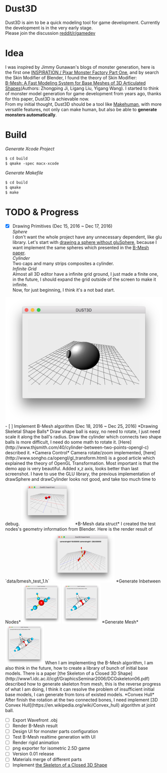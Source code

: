 Dust3D
=========
Dust3D is aim to be a quick modeling tool for game development. Currently the development is in the very early stage.  
Please join the discussion [reddit/r/gamedev]( https://www.reddit.com/r/gamedev/comments/5iuf3h/i_am_writting_a_3d_monster_model_generate_tool/)

Idea
===========
I was inspired by Jimmy Gunawan's blogs of monster generation, here is the first one [INSPIRATION / Pixar Monster Factory Part One](http://blendersushi.blogspot.com.au/2013/06/inspiration-pixar-monster-factory-part.html), and by search the Skin Modifier of Blender, I found the theory of Skin Modifier:    
[B-Mesh: A Fast Modeling System for Base Meshes
of 3D Articulated Shapes](http://citeseerx.ist.psu.edu/viewdoc/download?doi=10.1.1.357.7134&rep=rep1&type=pdf)(Authors: Zhongping Ji, Ligang Liu, Yigang Wang). I started to think of monster model generation for game development from years ago, thanks for this paper, Dust3D is achievable now.  
From my initial thought, Dust3D should be a tool like [Makehuman](http://www.makehuman.org), with more versatile features, not only can make human, but also be able to **generate monsters automatically**.  

Build
============
*Generate Xcode Project*  
```
$ cd build
$ qmake -spec macx-xcode
```
*Generate Makefile*
```
$ cd build
$ qmake
$ make
```

TODO & Progress
==============
- [x] Drawing Primitives (Dec 15, 2016 ~ Dec 17, 2016)   
*Sphere*  
I don't want the whole project have any unnecessary dependent, like glu library.
Let's start with [drawing a sphere without gluSphere]( http://stackoverflow.com/questions/7687148/drawing-sphere-in-opengl-without-using-glusphere), because I want implement the same spheres which presented in the [B-Mesh paper](http://citeseerx.ist.psu.edu/viewdoc/download?doi=10.1.1.357.7134&rep=rep1&type=pdf).   
*Cylinder*  
Two caps and many strips composites a cylinder.  
*Infinite Grid*  
Almost all 3D editor have a infinite grid ground, I just made a finite one, in the future, I should expand the grid outside of the screen to make it infinite.  
Now, for just beginning, I think it's a not bad start.
<img src="screenshot/dust3d_sphere_cylinder.png">
- [ ] Implement B-Mesh algorithm (Dec 18, 2016 ~ Dec 25, 2016)   
*Drawing Skeletal Shape Balls*  
Draw shape ball is easy, no need to rotate, I just need scale it along the ball's radius.
Draw the cylinder which connects two shape balls is more difficult, I need do some math to rotate it. [Here](http://www.thjsmith.com/40/cylinder-between-two-points-opengl-c) described it.  
*Camera Control*  
Camera rotate/zoom implemented, [here](http://www.songho.ca/opengl/gl_transform.html) is a good article which explained the theory of OpenGL Transformation. Most important is that the demo app is very beautiful.  
Added x,z axis, looks better than last screenshot.   
I have to use the GLU library, the previous implementation of drawSphere and drawCylinder looks not good, and take too much time to debug.  
<img src="screenshot/dust3d_node_edge_with_glu.png" width="170" height="140">  
*B-Mesh data struct*  
I created the test nodes's geometry information from Blender. Here is the render result of `data/bmesh_test_1.h`  
<img src="screenshot/dust3d_bmesh_nodes.png" width="206" height="164">  
*Generate Inbetween Nodes*  
<img src="screenshot/dust3d_bmesh_skeleton.png" width="124" height="128">  <img src="screenshot/dust3d_bmesh_inbetween.png" width="124" height="128">  
*Generate Mesh*  
<img src="screenshot/dust3d_generate_quad.png" width="124" height="128">  
When I am implementing the B-Mesh algorithm, I am also think in the future, how to create a library of bunch of initial base models. There is a paper [the Skeleton of a Closed 3D Shape](http://www1.idc.ac.il/icgf/GraphicsSeminar2006/DCGskeleton06.pdf) described how to generate skeleton from mesh, this is the reverse progress of what I am doing, I think it can resolve the problem of insufficient initial base models, I can generate from tons of existed models.  
*Convex Hull*  
After finish the rotation at the two connected bones, I need implement [3D Convex Hull](https://en.wikipedia.org/wiki/Convex_hull) algorithm at joint ball.

- [ ] Export Wavefront .obj  
- [ ] Render B-Mesh result  
- [ ] Design UI for monster parts configuration  
- [ ] Test B-Mesh realtime generation with UI  
- [ ] Render rigid animation  
- [ ] png exporter for isometric 2.5D game  
- [ ] Version 0.01 release  
- [ ] Materials merge of different parts     
- [ ] Implement [the Skeleton of a Closed 3D Shape](http://www1.idc.ac.il/icgf/GraphicsSeminar2006/DCGskeleton06.pdf)  
